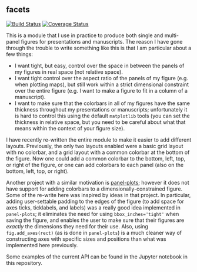facets
------

[![Build Status](https://travis-ci.org/spencerkclark/facets.svg?branch=master)](https://travis-ci.org/spencerkclark/facets)
[![Coverage Status](https://coveralls.io/repos/github/spencerkclark/facets/badge.svg?branch=master)](https://coveralls.io/github/spencerkclark/facets?branch=master)

This is a module that I use in practice
to produce both single and multi-panel figures for presentations and
manuscripts. The reason I have gone through the trouble to write something
like this is that I am particular about a few things:

- I want tight, but easy, control over the space in between the panels of my
  figures in real space (not relative space).
- I want tight control over the aspect ratio of the panels of my figure (e.g.
  when plotting maps), but still work within a strict dimensional constraint
  over the entire figure (e.g. I want to make a figure to fit in a column of a
  manuscript).
- I want to make sure that the colorbars in all
  of my figures have the same thickness throughout my presentations or
  manuscripts; unfortunately it is hard to control this using the default 
  `matplotlib` tools (you can set the thickness in relative space, but you 
  need to be careful about what that means within the context of your 
  figure size).

I have recently re-written the entire module to make it easier to add different
layouts.  Previously, the only two layouts enabled were a basic grid layout
with no colorbar, and a grid layout with a common colorbar at the bottom of the
figure.  Now one could add a common colorbar to the bottom, left, top, or right
of the figure, or one can add colorbars to each panel (also on the bottom,
left, top, or right).

Another project with a similar motivation is [panel-plots](
https://github.com/ajdawson/panel-plots); however it does not have support
for adding colorbars to a dimensionally-constrained figure.  Some of the
re-write here was inspired by ideas in that project.  In particular, 
adding user-settable padding to the edges of the figure (to add
space for axes ticks, ticklabels, and labels) was a really good idea
implemented in `panel-plots`; it eliminates the need for using
`bbox_inches='tight'` when saving the figure, and enables the user to make sure
that their figures are *exactly* the dimensions they need for their use.  Also,
using `fig.add_axes(rect)` (as is done in `panel-plots`) is a much cleaner way of constructing axes with
specific sizes and positions than what was implemented here previously.

Some examples of the current API can be found in the Jupyter notebook in this
repository.
